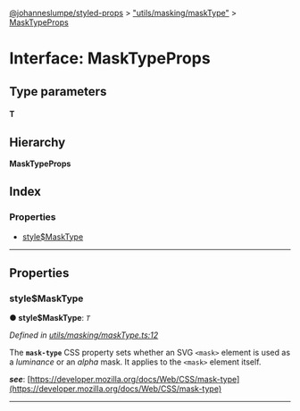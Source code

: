 [@johanneslumpe/styled-props](../README.md) > ["utils/masking/maskType"](../modules/_utils_masking_masktype_.md) > [MaskTypeProps](../interfaces/_utils_masking_masktype_.masktypeprops.md)

# Interface: MaskTypeProps

## Type parameters
#### T 
## Hierarchy

**MaskTypeProps**

## Index

### Properties

* [style$MaskType](_utils_masking_masktype_.masktypeprops.md#style_masktype)

---

## Properties

<a id="style_masktype"></a>

###  style$MaskType

**● style$MaskType**: *`T`*

*Defined in [utils/masking/maskType.ts:12](https://github.com/johanneslumpe/styled-props/blob/8e709f1/src/utils/masking/maskType.ts#L12)*

The **`mask-type`** CSS property sets whether an SVG `<mask>` element is used as a _luminance_ or an _alpha_ mask. It applies to the `<mask>` element itself.

*__see__*: [https://developer.mozilla.org/docs/Web/CSS/mask-type](https://developer.mozilla.org/docs/Web/CSS/mask-type)

___

